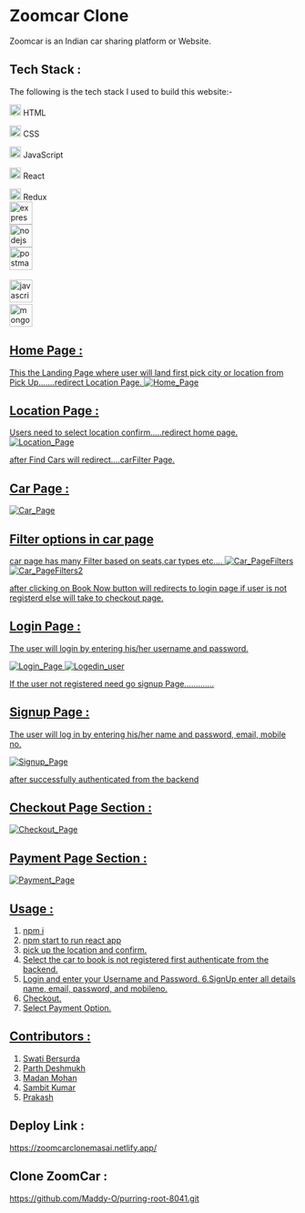 # Zoomcar Clone
Zoomcar is an Indian car sharing platform or Website.

## Tech Stack :
The following is the tech stack I used to build this website:-

<img src="https://cdn-icons-png.flaticon.com/512/226/226269.png" width=20/> HTML

<img src="https://cdn-icons-png.flaticon.com/512/732/732190.png" width=20 /> CSS

<img src="https://cdn-icons-png.flaticon.com/512/1199/1199124.png" width=20/> JavaScript

<img src="https://encrypted-tbn0.gstatic.com/images?q=tbn:ANd9GcQDBz9g9mkTQyQZxAmOQ03R4L962dqCUdztjCSl79fYkQ&s" width=20 /> React

<img src="https://uxwing.com/wp-content/themes/uxwing/download/brands-and-social-media/redux-icon.png" width=20 /> Redux<br>
<img src="https://raw.githubusercontent.com/devicons/devicon/master/icons/express/express-original-wordmark.svg" alt="express" width="40" height="40"/><br>
<img src="https://raw.githubusercontent.com/devicons/devicon/master/icons/nodejs/nodejs-original-wordmark.svg" alt="nodejs" width="40" height="40"/><br>
<img src="https://www.vectorlogo.zone/logos/getpostman/getpostman-icon.svg" alt="postman" width="40" height="40"/> </a> <a href="https://reactjs.org/" target="_blank" rel="noreferrer"><br>

<img src="https://raw.githubusercontent.com/devicons/devicon/master/icons/javascript/javascript-original.svg" alt="javascript" width="40" height="40"/> </a>
<a href="https://www.mongodb.com/" target="_blank" rel="noreferrer"> <br>
<img src="https://raw.githubusercontent.com/devicons/devicon/master/icons/mongodb/mongodb-original-wordmark.svg" alt="mongodb" width="40" height="40"/> </a> <a href="https://nodejs.org" target="_blank" rel="noreferrer">
 
 ## Home Page :
This the Landing Page where user will land first pick city or location from Pick Up.......redirect Location Page.
 ![Home_Page](https://github.com/swatibersurda/Dish-Polling-App/blob/main/syook/src/images/zoomhomepage.PNG?raw=true)
 
 
 ## Location Page :
 Users need to select location confirm.....redirect home page.
 ![Location_Page](https://github.com/swatibersurda/Dish-Polling-App/blob/main/syook/src/images/zoompickuppage.PNG?raw=true)

 after Find Cars will redirect....carFilter Page.

 
  ## Car Page :
 ![Car_Page](https://github.com/swatibersurda/Dish-Polling-App/blob/main/syook/src/images/filter1.PNG?raw=true)

## Filter options in car page 
 car page has many Filter based on seats,car types etc....
 ![Car_PageFilters](https://github.com/swatibersurda/Dish-Polling-App/blob/main/syook/src/images/filter2.PNG?raw=true) 
 ![Car_PageFilters2](https://github.com/swatibersurda/Dish-Polling-App/blob/main/syook/src/images/filter1.PNG?raw=true)
 
 after clicking on Book Now button will redirects to login page if user is not
 registerd else will take to checkout page.
 
 ## Login Page :
The user will login by entering his/her username and password.

![Login_Page](https://github.com/swatibersurda/Dish-Polling-App/blob/main/syook/src/images/loginzoom.PNG?raw=true)
 ![Logedin_user](https://github.com/swatibersurda/Dish-Polling-App/blob/main/syook/src/images/logedinusername.PNG?raw=true)
 

If the user not registered need go signup Page.............

 ## Signup Page :
The user will log in by entering his/her name and password, email, mobile no.

![Signup_Page](https://github.com/swatibersurda/Dish-Polling-App/blob/main/syook/src/images/sigupzoom.PNG?raw=true)

 
after successfully authenticated from the backend
 
 ## Checkout Page Section :
![Checkout_Page](https://github.com/swatibersurda/Dish-Polling-App/blob/main/syook/src/images/checkoutpage.PNG?raw=true)




## Payment Page Section :
![Payment_Page](https://github.com/swatibersurda/Dish-Polling-App/blob/main/syook/src/images/paymentpage.PNG?raw=true)



## Usage :
1. npm i
2. npm start to run react app
3. pick up the location and confirm.
4. Select the car to book is not registered first authenticate from the backend.
5. Login and enter your Username and Password.
6.SignUp enter all details name, email, password, and mobileno.
6. Checkout.
7. Select Payment Option.


## Contributors :
1. [Swati Bersurda](https://github.com/swatibersurda)
2. [Parth Deshmukh](https://github.com/parthdeshmukh2)
3. [Madan Mohan](https://github.com/Maddy-O)
4. [Sambit Kumar](https://github.com/sambitkumar10)
5. [Prakash](https://github.com/PRAKASH-1971)







## Deploy Link :
https://zoomcarclonemasai.netlify.app/

## Clone ZoomCar :
https://github.com/Maddy-O/purring-root-8041.git
